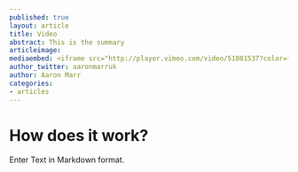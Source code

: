```yaml
---
published: true
layout: article
title: Video
abstract: This is the summary
articleimage:
mediaembed: <iframe src="http://player.vimeo.com/video/51081537?color=ffffff" width="500" height="281" frameborder="0" webkitAllowFullScreen mozallowfullscreen allowFullScreen></iframe>
author_twitter: aaronmarruk
author: Aaron Marr
categories:
- articles
---
```


# How does it work?

Enter Text in Markdown format.